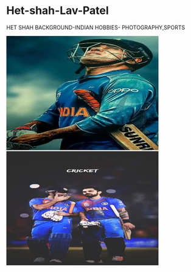 # Het-shah-Lav-Patel
HET SHAH
BACKGROUND-INDIAN
HOBBIES- PHOTOGRAPHY,SPORTS


<img src="images/IMG1.jpg" alt="Image Alt Text" width="400" height="300">
<img src="images/IMG2.jpg" alt="Image Alt Text" width="400" height="300">



